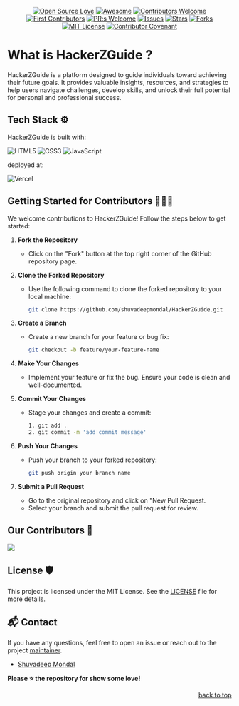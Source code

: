 
<div align="center">
  
[![Open Source Love](https://firstcontributions.github.io/open-source-badges/badges/open-source-v1/open-source.svg)](https://github.com/firstcontributions/open-source-badges)
[![Awesome](https://cdn.rawgit.com/sindresorhus/awesome/d7305f38d29fed78fa85652e3a63e154dd8e8829/media/badge.svg)](https://github.com/sindresorhus/awesome)
[![Contributors Welcome](https://img.shields.io/badge/contributors-welcome-0b7cbd)](https://github.com/nikohoffren/fork-commit-merge/pulls)
[![First Contributors](https://img.shields.io/badge/first-contributors-0b7cbd)](https://github.com/nikohoffren/fork-commit-merge/pulls)
[![PR:s Welcome](https://img.shields.io/badge/PR:s-welcome-0b7cbd)](https://github.com/nikohoffren/fork-commit-merge/pulls)
[![Issues](https://img.shields.io/github/issues/shuvadeepmondal/HackerZGuiDe.svg?style=flat)](https://github.com/shuvadeepmondal/HackerZGuiDe/issues)
[![Stars](https://img.shields.io/github/stars/shuvadeepmondal/HackerZGuiDe.svg?style=flat)](https://github.com/shuvadeepmondal/HackerZGuiDe/stars)
[![Forks](https://img.shields.io/github/forks/shuvadeepmondal/HackerZGuiDe.svg?style=flat)](https://github.com/shuvadeepmondal/HackerZGuiDe/forks)
[![MIT License](https://badges.frapsoft.com/os/mit/mit.svg?v=103)](https://opensource.org/licenses/mit-license.php)
[![Contributor Covenant](https://img.shields.io/badge/Contributor%20Covenant-2.1-4baaaa.svg)](code_of_conduct.md)
</div>


# What is HackerZGuide ?

HackerZGuide is a platform designed to guide individuals toward achieving their future goals. It provides valuable insights, resources, and strategies to help users navigate challenges, develop skills, and unlock their full potential for personal and professional success.

## Tech Stack ⚙️

HackerZGuide is built with:

![HTML5](https://img.shields.io/badge/html5-%23E34F26.svg?style=for-the-badge&logo=html5&logoColor=white) 
![CSS3](https://img.shields.io/badge/css3-%231572B6.svg?style=for-the-badge&logo=css3&logoColor=white)
![JavaScript](https://img.shields.io/badge/javascript-%23323330.svg?style=for-the-badge&logo=javascript&logoColor=%23F7DF1E)

deployed at:

![Vercel](https://img.shields.io/badge/vercel-%23000000.svg?style=for-the-badge&logo=vercel&logoColor=white)

## Getting Started for Contributors 🧑🏻‍💻

We welcome contributions to HackerZGuide! Follow the steps below to get started:

1. **Fork the Repository**  
   - Click on the "Fork" button at the top right corner of the GitHub repository page.

2. **Clone the Forked Repository**  
   - Use the following command to clone the forked repository to your local machine:
     
     ```bash
     git clone https://github.com/shuvadeepmondal/HackerZGuide.git

3. **Create a Branch**
    - Create a new branch for your feature or bug fix:

      ```bash
      git checkout -b feature/your-feature-name
      ```
4. **Make Your Changes**
   - Implement your feature or fix the bug. Ensure your code is clean and well-documented.

5. **Commit Your Changes**
   - Stage your changes and create a commit:

     ```bash
     1. git add .
     2. git commit -m 'add commit message'
     ```
6. **Push Your Changes**
   - Push your branch to your forked repository:

     ```bash
     git push origin your branch name
     ```
7. **Submit a Pull Request**
   - Go to the original repository and click on "New Pull Request.
   - Select your branch and submit the pull request for review.



## Our Contributors 🤝

<a href="https://github.com/shuvadeepmondal/HackerZGuiDe/graphs/contributors">
  <img src="https://contrib.rocks/image?repo=shuvadeepmondal/HackerZGuiDe" />
</a>

## License 🛡️
This project is licensed under the MIT License. See the [LICENSE](link-to-license-file) file for more details.

## 📬 Contact

If you have any questions, feel free to open an issue or reach out to the project [maintainer](https://www.linkedin.com/in/shuvadeep-mondal-b6212b260/).

- [Shuvadeep Mondal](https://github.com/shuvadeepmondal)

**Please ⭐ the repository for show some love!**

<div align="right">
  <a href="#readme-top">back to top</a>
</div>
